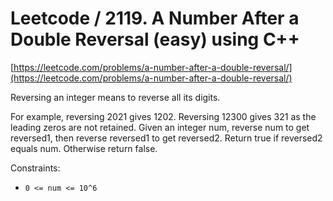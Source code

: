 # Leetcode / 2119. A Number After a Double Reversal (easy) using C++

[https://leetcode.com/problems/a-number-after-a-double-reversal/](https://leetcode.com/problems/a-number-after-a-double-reversal/)

Reversing an integer means to reverse all its digits.

For example, reversing 2021 gives 1202. Reversing 12300 gives 321 as the leading zeros are not retained.
Given an integer num, reverse num to get reversed1, then reverse reversed1 to get reversed2. Return true if reversed2 equals num. Otherwise return false.

Constraints:

- `0 <= num <= 10^6`
